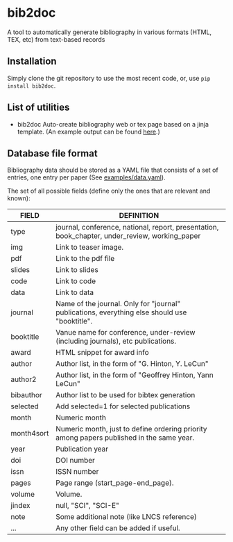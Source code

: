 # bib2doc
A tool to automatically generate bibliography in various formats (HTML, TEX, etc) from text-based records

## Installation
Simply clone the git repository to use the most recent code, or, use `pip install bib2doc`.

## List of utilities
* bib2doc  Auto-create bibliography web or tex page based on a jinja template. (An example output can be found <a href="http://user.ceng.metu.edu.tr/~gcinbis/publications.html">here</a>.)

## Database file format

Bibliography data should be stored as a YAML file that consists of a set of entries, one entry per paper 
(See [examples/data.yaml](examples/data.yaml)).

The set of all possible fields (define only the ones that are relevant and known):

| FIELD        | DEFINITION |
| ------------ | --------- |
| type         | journal,  conference,  national,  report,  presentation,  book_chapter,  under_review,  working_paper|
| img          | Link to teaser image. |
| pdf          | Link to the pdf file|
| slides       | Link to slides|
| code         | Link to code|
| data         | Link to data|
| journal      | Name of the journal. Only for "journal" publications, everything else should use "booktitle".|
| booktitle    | Vanue name for conference, under-review (including journals), etc publications.|
| award        | HTML snippet for award info|
| author       | Author list, in the form of "G. Hinton, Y. LeCun"|
| author2      | Author list, in the form of "Geoffrey Hinton, Yann LeCun"|
| bibauthor    | Author list to be used for bibtex generation|
| selected     | Add selected=1 for selected publications |
| month        | Numeric month|
| month4sort   | Numeric month, just to define ordering priority among papers published in the same year.|
| year         | Publication year|
| doi          | DOI number |
| issn         | ISSN number |
| pages        | Page range (start_page-end_page).|
| volume       | Volume. |
| jindex       | null,  "SCI",  "SCI-E"|
| note         | Some additional note (like LNCS reference)|
| ...          | Any other field can be added if useful.|

 
